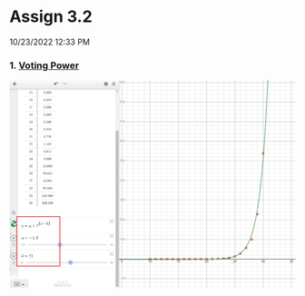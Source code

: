 # Assign 3.2

10/23/2022 12:33 PM

### 1. [Voting Power](https://web.stanford.edu/class/archive/cs/cs106b/cs106b.1228/assignments/3-recursion/voting)

<img src="assets/Snipaste_2022-10-23_12-14-46.png" alt="Snipaste_2022-10-23_12-14-46" style="zoom: 67%;" />